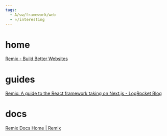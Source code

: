 ```yaml
---
tags:
  - A/sw/framework/web
  - ⭐/interesting
---
```



# home
[Remix - Build Better Websites](https://remix.run/)
# guides
[Remix: A guide to the React framework taking on Next.js - LogRocket Blog](https://blog.logrocket.com/guide-to-remix-react-framework/)
# docs
[Remix Docs Home | Remix](https://remix.run/docs/en/main)